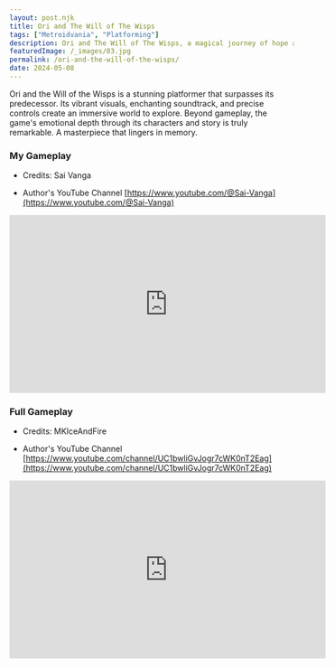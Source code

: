 ```yaml
---
layout: post.njk
title: Ori and The Will of The Wisps
tags: ["Metroidvania", "Platforming"]
description: Ori and The Will of The Wisps, a magical journey of hope and loss. Explore, fight, and soar in this stunning platformer.
featuredImage: /_images/03.jpg
permalink: /ori-and-the-will-of-the-wisps/
date: 2024-05-08
---
```


Ori and the Will of the Wisps is a stunning platformer that surpasses its predecessor. Its vibrant visuals, enchanting soundtrack, and precise controls create an immersive world to explore. Beyond gameplay, the game's emotional depth through its characters and story is truly remarkable. A masterpiece that lingers in memory.

### My Gameplay

- Credits: Sai Vanga

- Author's YouTube Channel [https://www.youtube.com/@Sai-Vanga](https://www.youtube.com/@Sai-Vanga)

<iframe width="560" height="315" src="https://www.youtube.com/embed/_m2wphYyjUY?si=qUAFjL0NbBKt-UM8" title="YouTube video player" frameborder="0" allow="accelerometer; autoplay; clipboard-write; encrypted-media; gyroscope; picture-in-picture; web-share" referrerpolicy="strict-origin-when-cross-origin" allowfullscreen></iframe>

### Full Gameplay

- Credits: MKIceAndFire

- Author's YouTube Channel [https://www.youtube.com/channel/UC1bwliGvJogr7cWK0nT2Eag](https://www.youtube.com/channel/UC1bwliGvJogr7cWK0nT2Eag)
<iframe width="560" height="315" src="https://www.youtube.com/embed/fXUrR6EiEcY?si=i4GDB0dzr94JC8Dk" title="YouTube video player" frameborder="0" allow="accelerometer; autoplay; clipboard-write; encrypted-media; gyroscope; picture-in-picture; web-share" referrerpolicy="strict-origin-when-cross-origin" allowfullscreen></iframe>
